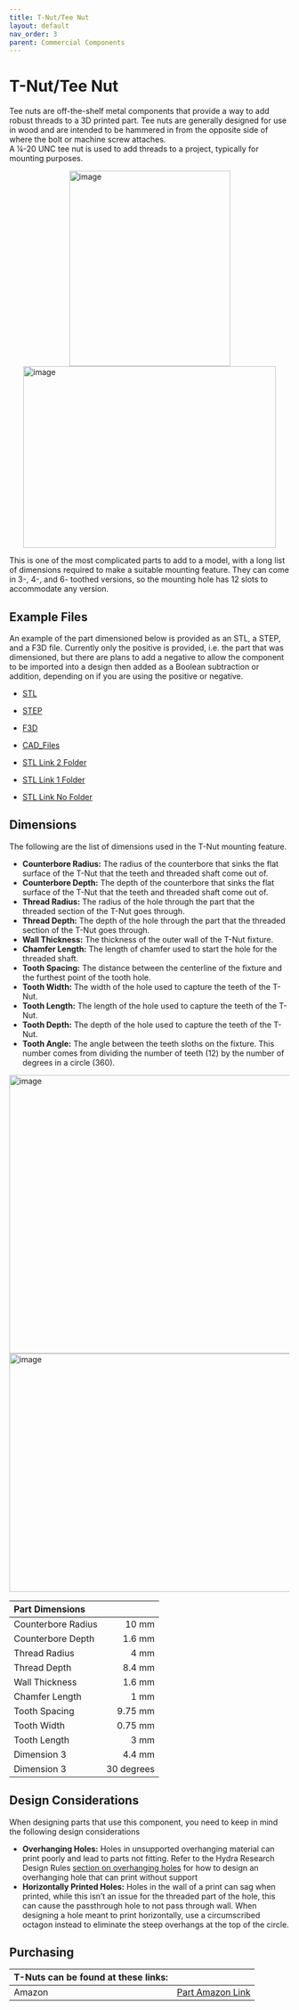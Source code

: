 ```yaml
---
title: T-Nut/Tee Nut
layout: default
nav_order: 3
parent: Commercial Components
---
```


# T-Nut/Tee Nut

Tee nuts are off-the-shelf metal components that provide a way to add robust threads to a 3D printed part. Tee nuts are generally designed for use in wood and are intended to be hammered in from the opposite side of where the bolt or machine screw attaches.  
A ¼-20 UNC tee nut is used to add threads to a project, typically for mounting purposes. 

<img width="289" height="351" style="display: block; margin: 0 auto" alt="image" src="https://github.com/user-attachments/assets/52a6d6b4-bd65-43c0-ba05-ffa99b856589" />
<img width="454" height="326" style="display: block; margin: 0 auto" alt="image" src="https://github.com/user-attachments/assets/603366e6-8a8c-4108-9ba7-fddec359b673" />


This is one of the most complicated parts to add to a model, with a long list of dimensions required to make a suitable mounting feature. They can come in 3-, 4-, and 6- toothed versions, so the mounting hole has 12 slots to accommodate any version.

## Example Files

An example of the part dimensioned below is provided as an STL, a STEP, and a F3D file. Currently only the positive is provided, i.e. the part that was dimensioned, but there are plans to add a negative to allow the component to be imported into a design then added as a Boolean subtraction or addition, depending on if you are using the positive or negative.
* [STL](https://github.com/makersmakingchange/OpenAT_Design_Resources_Test/tree/main/CAD_Files/T_Nut/T_Nut_Mounting_Positive.stl)
* [STEP](https://github.com/makersmakingchange/OpenAT_Design_Resources_Test/tree/main/CAD_Files/T_Nut/T_Nut_Mounting_Positive.step)
* [F3D](https://github.com/makersmakingchange/OpenAT_Design_Resources_Test/tree/main/CAD_Files/T_Nut/T_Nut_Mounting_Positive.f3d)
* [CAD_Files](https://github.com/makersmakingchange/OpenAT_Design_Resources_Test/tree/main/CAD_Files/T_Nut)

* <a href="/CAD_Files/T_Nut/T_Nut_Mounting_Positive.stl" download>STL Link 2 Folder</a>
* <a href="/CAD_Files/T_Nut_Mounting_Positive.stl" download>STL Link 1 Folder</a>
* <a href="/T_Nut_Mounting_Positive.stl" download>STL Link No Folder</a>

## Dimensions

The following are the list of dimensions used in the T-Nut mounting feature.
* **Counterbore Radius:** The radius of the counterbore that sinks the flat surface of the T-Nut that the teeth and threaded shaft come out of.
* **Counterbore Depth:** The depth of the counterbore that sinks the flat surface of the T-Nut that the teeth and threaded shaft come out of.
* **Thread Radius:** The radius of the hole through the part that the threaded section of the T-Nut goes through.
* **Thread Depth:** The depth of the hole through the part that the threaded section of the T-Nut goes through.
* **Wall Thickness:** The thickness of the outer wall of the T-Nut fixture.
* **Chamfer Length:** The length of chamfer used to start the hole for the threaded shaft.
* **Tooth Spacing:** The distance between the centerline of the fixture and the furthest point of the tooth hole.
* **Tooth Width:** The width of the hole used to capture the teeth of the T-Nut.
* **Tooth Length:** The length of the hole used to capture the teeth of the T-Nut.
* **Tooth Depth:** The depth of the hole used to capture the teeth of the T-Nut.
* **Tooth Angle:** The angle between the teeth sloths on the fixture. This number comes from dividing the number of teeth (12) by the number of degrees in a circle (360).


<img width="936" height="500" style="display: block; margin: 0 auto" alt="image" src="https://github.com/user-attachments/assets/ab27f577-fc84-41c2-9ff9-c904df7f805b" />

<img width="510" height="428" style="display: block; margin: 0 auto" alt="image" src="https://github.com/user-attachments/assets/c09b99c3-7b6e-4354-8721-ca06fe71fd9f" />


| **Part Dimensions**    |        |
| :--------------------- | -----: | 
| Counterbore Radius     | 10 mm  |
| Counterbore Depth      | 1.6 mm  |
| Thread Radius          | 4 mm  |
| Thread Depth           | 8.4 mm  |
| Wall Thickness         | 1.6 mm  |
| Chamfer Length         | 1 mm  |
| Tooth Spacing          | 9.75 mm  |
| Tooth Width            | 0.75 mm  |
| Tooth Length           | 3 mm  |
| Dimension 3            | 4.4 mm  |
| Dimension 3            | 30 degrees |

## Design Considerations

When designing parts that use this component, you need to keep in mind the following design considerations
* **Overhanging Holes:** Holes in unsupported overhanging material can print poorly and lead to parts not fitting. Refer to the Hydra Research Design Rules [section on overhanging holes](https://www.hydraresearch3d.com/design-rules#unsupported-holes) for how to design an overhanging hole that can print without support
* **Horizontally Printed Holes:** Holes in the wall of a print can sag when printed, while this isn’t an issue for the threaded part of the hole, this can cause the passthrough hole to not pass through wall. When designing a hole meant to print horizontally, use a circumscribed octagon instead to eliminate the steep overhangs at the top of the circle. 

## Purchasing

 | **T-Nuts can be found at these links:** |        |
| :--------------------- | -----: | 
| Amazon     | [Part Amazon Link](https://www.amazon.ca/dp/B01MSVU3WF?ref=fed_asin_title&th=1)|